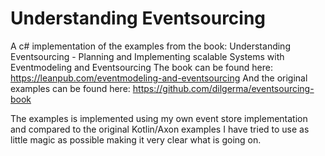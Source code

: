 # Understanding Eventsourcing
A c# implementation of the examples from the book: Understanding Eventsourcing - Planning and Implementing scalable Systems with Eventmodeling and Eventsourcing
The book can be found here: https://leanpub.com/eventmodeling-and-eventsourcing
And the original examples can be found here: https://github.com/dilgerma/eventsourcing-book

The examples is implemented using my own event store implementation and compared to the original Kotlin/Axon examples I have tried to use as little magic as possible making it very clear what is going on.


